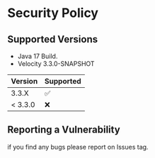 # Security Policy

## Supported Versions

* Java 17 Build.
* Velocity 3.3.0-SNAPSHOT

| Version | Supported          |
|---------|--------------------|
| 3.3.X   | :white_check_mark: |
| < 3.3.0 | :x:                |

## Reporting a Vulnerability
if you find any bugs please report on Issues tag.
